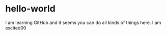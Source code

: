# hello-world
I am learning GitHub
and it seems you can do all kinds of things here. I am excited00
